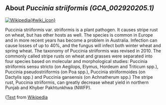 
About *Puccinia striiformis (GCA\_002920205.1)* 
--------------------------------------------------------------

[![Wikipedia](/img/wikipedia_logo_v2_en.png){#wiki_icon}](https://en.wikipedia.org/wiki/Puccinia_striiformis_var._striiformis)

Puccinia striiformis var. striiformis is a plant pathogen. It causes stripe rust
on wheat, but has other hosts as well. The species is common in Europe and in
more recent years has become a problem in Australia. Infection can cause losses
of up to 40%, and the fungus will infect both winter wheat and spring wheat.
The taxonomy of Puccinia striiformis was revised in 2010. The commonly called
stripe rusts on wheat and grasses were separated into four species based on
molecular and morphological studies: Puccinia striiformis sensu stricto (on
Aegilops, Elymus, Hordeum and Triticum spp.), Puccinia pseudostriiformis (on Poa
spp.), Puccinia striiformoides (on Dactylis spp.) and Puccinia gansensis (on
Achnatherum spp.)
The stripe rust, Puccinia striiformis, can greatly decrease wheat yield in
northern Punjab and Khyber Pakhtunkhwa (NWFP).

([Text](https://en.wikipedia.org/wiki/Puccinia_striiformis_var._striiformis) from [Wikipedia](http://en.wikipedia.org/) 

